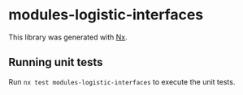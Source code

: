 # modules-logistic-interfaces

This library was generated with [Nx](https://nx.dev).

## Running unit tests

Run `nx test modules-logistic-interfaces` to execute the unit tests.
